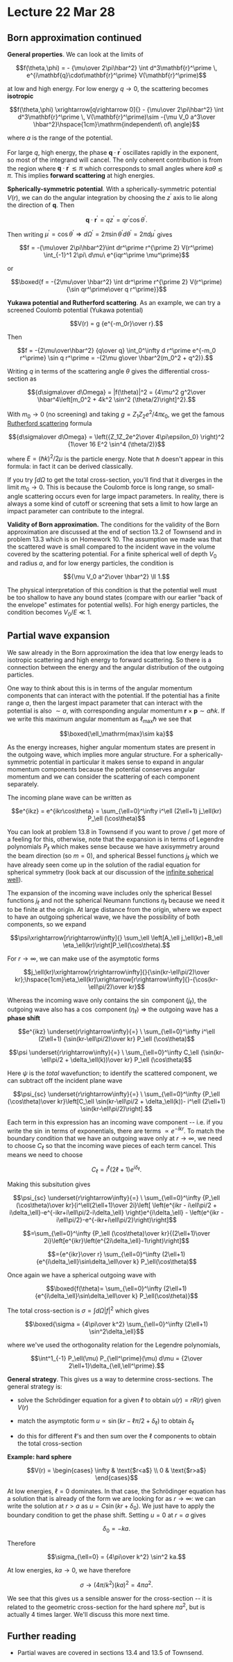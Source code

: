 # Lecture 22 Mar 28

## Born approximation continued

**General properties**. We can look at the limits of 

$$f(\theta,\phi) =  - {\mu\over 2\pi\hbar^2} \int d^3\mathbf{r}^\prime \, e^{i\mathbf{q}\cdot\mathbf{r}^\prime} V(\mathbf{r}^\prime)$$

at low and high energy. For low energy $q\rightarrow 0$, the scattering becomes **isotropic**

$$f(\theta,\phi) \xrightarrow[q\rightarrow 0]{}  - {\mu\over 2\pi\hbar^2} \int d^3\mathbf{r}^\prime \, V(\mathbf{r}^\prime)\sim -{\mu V_0 a^3\over \hbar^2}\hspace{1cm}\mathrm{independent\ of\ angle}$$

where $a$ is the range of the potential.

For large $q$, high energy, the phase $\mathbf{q}\cdot\mathbf{r}^\prime$ oscillates rapidly in the exponent, so most of the integrand will cancel. The only coherent contribution is from the region where $\mathbf{q}\cdot\mathbf{r}^\prime\lesssim \pi$ which corresponds to small angles where $k a\theta\lesssim \pi$. This implies **forward scattering** at high energies.

**Spherically-symmetric potential**. With a spherically-symmetric potential $V(r)$, we can do the angular integration by choosing the $z^\prime$ axis to lie along the direction of $\mathbf{q}$. Then

$$\mathbf{q}\cdot\mathbf{r}^\prime = qz^\prime = qr^\prime\cos\theta^\prime.$$

Then writing $\mu^\prime = \cos\theta^\prime\Rightarrow d\Omega^\prime = 2\pi \sin\theta^\prime d\theta^\prime = 2\pi d\mu^\prime$ gives

$$f = -{\mu\over 2\pi\hbar^2}\int dr^\prime r^{\prime 2} V(r^\prime) \int_{-1}^1 2\pi\ d\mu\ e^{iqr^\prime \mu^\prime}$$

or

$$\boxed{f = -{2\mu\over \hbar^2} \int dr^\prime r^{\prime 2} V(r^\prime) {\sin qr^\prime\over q r^\prime}}$$


**Yukawa potential and Rutherford scattering**. As an example, we can try a screened Coulomb potential (Yukawa potential)

$$V(r) = g {e^{-m_0r}\over r}.$$

Then 

$$f = -{2\mu\over\hbar^2} {q\over q} \int_0^\infty d r^\prime e^{-m_0 r^\prime} \sin q r^\prime = -{2\mu g\over \hbar^2(m_0^2 + q^2)}.$$

Writing $q$ in terms of the scattering angle $\theta$ gives the differential cross-section as 

$${d\sigma\over d\Omega} = |f(\theta)|^2 = {4\mu^2 g^2\over \hbar^4\left[m_0^2 + 4k^2 \sin^2 (\theta/2)\right]^2}.$$

With $m_0\rightarrow 0$ (no screening) and taking $g = Z_1Z_2 e^2/4\pi \epsilon_0$, we get the famous [Rutherford scattering](https://en.wikipedia.org/wiki/Rutherford_scattering) formula

$${d\sigma\over d\Omega} = \left({Z_1Z_2e^2\over 4\pi\epsilon_0} \right)^2 {1\over 16 E^2 \sin^4 (\theta/2)}$$

where $E=(\hbar k)^2/2\mu$ is the particle energy. Note that $\hbar$ doesn't appear in this formula: in fact it can be derived classically. 

If you try $\int d\Omega$ to get the total cross-section, you'll find that it diverges in the limit $m_0\rightarrow 0$. This is because the Coulomb force is long range, so small-angle scattering occurs even for large impact parameters. In reality, there is always a some kind of cutoff or screening that sets a limit to how large an impact parameter can contribute to the integral.

**Validity of Born approximation.** The conditions for the validity of the Born approximation are discussed at the end of section 13.2 of Townsend and in problem 13.3 which is on Homework 10. The assumption we made was that the scattered wave is small compared to the incident wave in the volume covered by the scattering potential. For a finite spherical well of depth $V_0$ and radius $a$, and for low energy particles, the condition is 

$${\mu V_0 a^2\over \hbar^2} \ll 1.$$ 

The physical interpretation of this condition is that the potential well must be too shallow to have any bound states (compare with our earlier "back of the envelope" estimates for potential wells). For high energy particles, the condition becomes $V_0/E\ll 1$. 

## Partial wave expansion

We saw already in the Born approximation the idea that low energy leads to isotropic scattering and high energy to forward scattering. So there is a connection between the energy and the angular distribution of the outgoing particles. 

One way to think about this is in terms of the angular momentum components that can interact with the potential. If the potential has a finite range $a$, then the largest impact parameter that can interact with the potential is also $\sim a$, with corresponding angular momentum $\mathbf{r}\times\mathbf{p}\sim a \hbar k$. If we write this maximum angular momentum as $\ell_\mathrm{max}\hbar$ we see that 

$$\boxed{\ell_\mathrm{max}\sim ka}$$

As the energy increases, higher angular momentum states are present in the outgoing wave, which implies more angular structure. For a spherically-symmetric potential in particular it makes sense to expand in angular momentum components because the potential conserves angular momentum and we can consider the scattering of each component separately.

The incoming plane wave can be written as 

$$e^{ikz} = e^{ikr\cos\theta} = \sum_{\ell=0}^\infty i^\ell (2\ell+1) j_\ell(kr) P_\ell (\cos\theta)$$

You can look at problem 13.8 in Townsend if you want to prove / get more of a feeling for this, otherwise, note that the expansion is in terms of Legendre polynomials $P_\ell$ which makes sense because we have axisymmetry around the beam direction (so $m=0$), and spherical Bessel functions $j_\ell$ which we have already seen come up in the solution of the radial equation for spherical symmetry (look back at our discussion of the [infinite spherical well](https://andrewcumming.github.io/phys457/lecture13.html#infinite-spherical-well)).

The expansion of the incoming wave includes only the spherical Bessel functions $j_\ell$ and not the spherical Neumann functions $\eta_\ell$ because we need it to be finite at the origin. At large distance from the origin, where we expect to have an outgoing spherical wave, we have the possibility of both components, so we expand

$$\psi\xrightarrow[r\rightarrow\infty]{} \sum_\ell \left[A_\ell j_\ell(kr)+B_\ell \eta_\ell(kr)\right]P_\ell(\cos\theta).$$

For $r\rightarrow\infty$, we can make use of the asymptotic forms

$$j_\ell(kr)\xrightarrow[r\rightarrow\infty]{}{\sin(kr-\ell\pi/2)\over kr};\hspace{1cm}\eta_\ell(kr)\xrightarrow[r\rightarrow\infty]{}-{\cos(kr-\ell\pi/2)\over kr}$$

Whereas the incoming wave only contains the $\sin$ component ($j_\ell$), the outgoing wave also has a $\cos$ component ($\eta_\ell$) $\Rightarrow$ the outgoing wave has a **phase shift** 

$$e^{ikz} \underset{r\rightarrow\infty}{=} \ \sum_{\ell=0}^\infty i^\ell (2\ell+1) {\sin(kr-\ell\pi/2)\over kr} P_\ell (\cos\theta)$$

$$\psi \underset{r\rightarrow\infty}{=} \ \sum_{\ell=0}^\infty C_\ell {\sin(kr-\ell\pi/2 + \delta_\ell(k))\over kr} P_\ell (\cos\theta)$$

Here $\psi$ is the *total* wavefunction; to identify the scattered component, we can subtract off the incident plane wave

$$\psi_{sc} \underset{r\rightarrow\infty}{=} \ \sum_{\ell=0}^\infty {P_\ell (\cos\theta)\over kr}\left[C_\ell \sin(kr-\ell\pi/2 + \delta_\ell(k))- i^\ell (2\ell+1) \sin(kr-\ell\pi/2)\right].$$

Each term in this expression has an incoming wave component -- i.e. if you write the $\sin$ in terms of exponentials, there are terms $\propto e^{-ikr}$. To match the boundary condition that we have an outgoing wave only at $r\rightarrow\infty$, we need to choose $C_\ell$ so that the incoming wave pieces of each term cancel. This means we need to choose

$$C_\ell = i^\ell (2\ell+1)  e^{i\delta_\ell}.$$

Making this subsitution gives 

$$\psi_{sc} \underset{r\rightarrow\infty}{=} \ \sum_{\ell=0}^\infty {P_\ell (\cos\theta)\over kr}{i^\ell(2\ell+1)\over 2i}\left[
\left(e^{ikr - i\ell\pi/2 + i\delta_\ell}-e^{-ikr+i\ell\pi/2-i\delta_\ell}   \right)e^{i\delta_\ell} - \left(e^{ikr - i\ell\pi/2}-e^{-ikr+i\ell\pi/2}\right)\right]$$

$$=\sum_{\ell=0}^\infty {P_\ell (\cos\theta)\over kr}{(2\ell+1)\over 2i}\left[e^{ikr}\left(e^{2i\delta_\ell}-1\right)\right]$$

$$={e^{ikr}\over r} \sum_{\ell=0}^\infty (2\ell+1) {e^{i\delta_\ell}\sin\delta_\ell\over k} P_\ell(\cos\theta)$$

Once again we have a spherical outgoing wave with 

$$\boxed{f(\theta)= \sum_{\ell=0}^\infty (2\ell+1) {e^{i\delta_\ell}\sin\delta_\ell\over k} P_\ell(\cos\theta)}$$

The total cross-section is $\sigma=\int d\Omega |f|^2$ which gives

$$\boxed{\sigma = {4\pi\over k^2} \sum_{\ell=0}^\infty (2\ell+1) \sin^2\delta_\ell}$$

where we've used the orthogonality relation for the Legendre polynomials,

$$\int^1_{-1} P_\ell(\mu) P_{\ell^\prime}(\mu) d\mu = {2\over 2\ell+1}\delta_{\ell,\ell^\prime}.$$

**General strategy**. This gives us a way to determine cross-sections. The general strategy is:

+ solve the Schrödinger equation for a given $\ell$ to obtain $u(r) = rR(r)$ given $V(r)$

+ match the asymptotic form $u\propto \sin(kr -\ell \pi /2 + \delta_\ell)$ to obtain $\delta_\ell$

+ do this for different $\ell$'s and then sum over the $\ell$ components to obtain the total cross-section

**Example: hard sphere** 

$$V(r) = \begin{cases} \infty & \text{$r<a$} \\
0 & \text{$r>a$}
\end{cases}$$

At low energies, $\ell=0$ dominates. In that case, the Schrödinger equation has a solution that is already of the form we are looking for as $r\rightarrow\infty$: we can write the solution at $r>a$ as $u=C\sin(kr+\delta_0)$. We just have to apply the boundary condition to get the phase shift. Setting $u=0$ at $r=a$ gives 

$$\delta_0 = -ka.$$

Therefore 

$$\sigma_{\ell=0} = {4\pi\over k^2} \sin^2 ka.$$

At low energies, $ka\rightarrow 0$, we have therefore

$$\sigma\rightarrow (4\pi/k^2) (ka)^2=4\pi a^2.$$

We see that this gives us a sensible answer for the cross-section -- it is related to the geometric cross-section for the hard sphere $\pi a^2$, but is actually 4 times larger. We'll discuss this more next time.


## Further reading

- Partial waves are covered in sections 13.4 and 13.5 of Townsend.
